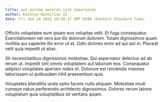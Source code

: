 ```yaml
---
title: aut minima maiores sint asperiores
author: Kathryn Bashirian II
date: Fri Jan 14 2022 16:58:17 GMT-0500 (Eastern Standard Time)
---
```

Officiis voluptates eum ipsam eos voluptas velit. Et fuga consequatur. Exercitationem vel vero aut illo dolorum dolorem. Totam dignissimos quam mollitia qui sapiente illo error ut et. Odio dolores enim ad qui aut in. Placeat velit quia impedit ut alias.

 Sit necessitatibus dignissimos molestiae. Qui aspernatur delectus ad ab rerum ut. Impedit sint omnis voluptatem aut laborum eos. Consequatur adipisci voluptates aperiam nobis et. Dolorum est reiciendis maiores laboriosam ut quibusdam nihil praesentium quis.

 Voluptates blanditiis unde optio facere nulla aliquam. Molestiae modi cumque natus perferendis architecto dignissimos. Dolores rerum labore voluptatum quia voluptatibus sit veritatis ipsam.